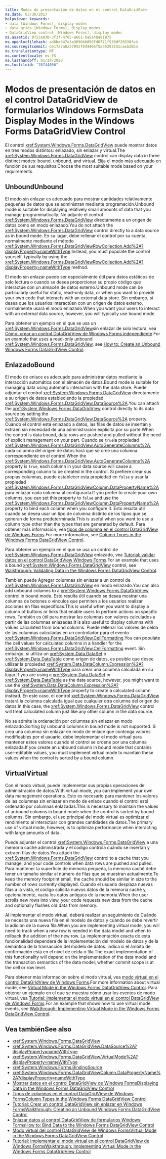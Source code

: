 ```yaml
---
title: Modos de presentación de datos en el control DataGridView
ms.date: 03/30/2017
helpviewer_keywords:
- data [Windows Forms], display modes
- data grids [Windows Forms], display modes
- DataGridView control [Windows Forms], display modes
ms.assetid: 9755a030-3f3f-4705-a661-ba5a48a81875
ms.openlocfilehash: ad6be647e3a36904b055fd6771f539df28938fab
ms.sourcegitcommit: de17a7a0a37042f0d4406f5ae5393531caeb25ba
ms.translationtype: MT
ms.contentlocale: es-ES
ms.lasthandoff: 01/24/2020
ms.locfileid: "76744006"
---
```

# <a name="data-display-modes-in-the-windows-forms-datagridview-control"></a><span data-ttu-id="d2f79-102">Modos de presentación de datos en el control DataGridView de formularios Windows Forms</span><span class="sxs-lookup"><span data-stu-id="d2f79-102">Data Display Modes in the Windows Forms DataGridView Control</span></span>
<span data-ttu-id="d2f79-103">El control <xref:System.Windows.Forms.DataGridView> puede mostrar datos en tres modos distintos: enlazado, sin enlazar y virtual.</span><span class="sxs-lookup"><span data-stu-id="d2f79-103">The <xref:System.Windows.Forms.DataGridView> control can display data in three distinct modes: bound, unbound, and virtual.</span></span> <span data-ttu-id="d2f79-104">Elija el modo más adecuado en función de sus requisitos.</span><span class="sxs-lookup"><span data-stu-id="d2f79-104">Choose the most suitable mode based on your requirements.</span></span>  
  
## <a name="unbound"></a><span data-ttu-id="d2f79-105">Unbound</span><span class="sxs-lookup"><span data-stu-id="d2f79-105">Unbound</span></span>  
 <span data-ttu-id="d2f79-106">El modo sin enlazar es adecuado para mostrar cantidades relativamente pequeñas de datos que se administran mediante programación.</span><span class="sxs-lookup"><span data-stu-id="d2f79-106">Unbound mode is suitable for displaying relatively small amounts of data that you manage programmatically.</span></span> <span data-ttu-id="d2f79-107">No adjunte el control <xref:System.Windows.Forms.DataGridView> directamente a un origen de datos como en modo enlazado.</span><span class="sxs-lookup"><span data-stu-id="d2f79-107">You do not attach the <xref:System.Windows.Forms.DataGridView> control directly to a data source as in bound mode.</span></span> <span data-ttu-id="d2f79-108">En su lugar, debe rellenar el control por su cuenta, normalmente mediante el método <xref:System.Windows.Forms.DataGridViewRowCollection.Add%2A?displayProperty=nameWithType>.</span><span class="sxs-lookup"><span data-stu-id="d2f79-108">Instead, you must populate the control yourself, typically by using the <xref:System.Windows.Forms.DataGridViewRowCollection.Add%2A?displayProperty=nameWithType> method.</span></span>  
  
 <span data-ttu-id="d2f79-109">El modo sin enlazar puede ser especialmente útil para datos estáticos de solo lectura o cuando se desea proporcionar su propio código que interactúe con un almacén de datos externo.</span><span class="sxs-lookup"><span data-stu-id="d2f79-109">Unbound mode can be particularly useful for static, read-only data, or when you want to provide your own code that interacts with an external data store.</span></span> <span data-ttu-id="d2f79-110">Sin embargo, si desea que los usuarios interactúen con un origen de datos externo, normalmente usará el modo enlazado.</span><span class="sxs-lookup"><span data-stu-id="d2f79-110">When you want your users to interact with an external data source, however, you will typically use bound mode.</span></span>  
  
 <span data-ttu-id="d2f79-111">Para obtener un ejemplo en el que se usa un <xref:System.Windows.Forms.DataGridView>sin enlazar de solo lectura, vea [Cómo: crear un control DataGridView de Windows Forms independiente](how-to-create-an-unbound-windows-forms-datagridview-control.md).</span><span class="sxs-lookup"><span data-stu-id="d2f79-111">For an example that uses a read-only unbound <xref:System.Windows.Forms.DataGridView>, see [How to: Create an Unbound Windows Forms DataGridView Control](how-to-create-an-unbound-windows-forms-datagridview-control.md).</span></span>  
  
## <a name="bound"></a><span data-ttu-id="d2f79-112">Enlazado</span><span class="sxs-lookup"><span data-stu-id="d2f79-112">Bound</span></span>  
 <span data-ttu-id="d2f79-113">El modo de enlace es adecuado para administrar datos mediante la interacción automática con el almacén de datos.</span><span class="sxs-lookup"><span data-stu-id="d2f79-113">Bound mode is suitable for managing data using automatic interaction with the data store.</span></span> <span data-ttu-id="d2f79-114">Puede adjuntar el control <xref:System.Windows.Forms.DataGridView> directamente a su origen de datos estableciendo la propiedad <xref:System.Windows.Forms.DataGridView.DataSource%2A>.</span><span class="sxs-lookup"><span data-stu-id="d2f79-114">You can attach the <xref:System.Windows.Forms.DataGridView> control directly to its data source by setting the <xref:System.Windows.Forms.DataGridView.DataSource%2A> property.</span></span> <span data-ttu-id="d2f79-115">Cuando el control está enlazado a datos, las filas de datos se insertan y extraen sin necesidad de una administración explícita por su parte.</span><span class="sxs-lookup"><span data-stu-id="d2f79-115">When the control is data bound, data rows are pushed and pulled without the need of explicit management on your part.</span></span> <span data-ttu-id="d2f79-116">Cuando se `true`la propiedad <xref:System.Windows.Forms.DataGridView.AutoGenerateColumns%2A>, cada columna del origen de datos hará que se cree una columna correspondiente en el control.</span><span class="sxs-lookup"><span data-stu-id="d2f79-116">When the <xref:System.Windows.Forms.DataGridView.AutoGenerateColumns%2A> property is `true`, each column in your data source will cause a corresponding column to be created in the control.</span></span> <span data-ttu-id="d2f79-117">Si prefiere crear sus propias columnas, puede establecer esta propiedad en `false` y usar la propiedad <xref:System.Windows.Forms.DataGridViewColumn.DataPropertyName%2A> para enlazar cada columna al configurarla.</span><span class="sxs-lookup"><span data-stu-id="d2f79-117">If you prefer to create your own columns, you can set this property to `false` and use the <xref:System.Windows.Forms.DataGridViewColumn.DataPropertyName%2A> property to bind each column when you configure it.</span></span> <span data-ttu-id="d2f79-118">Esto resulta útil cuando se desea usar un tipo de columna distinto de los tipos que se generan de forma predeterminada.</span><span class="sxs-lookup"><span data-stu-id="d2f79-118">This is useful when you want to use a column type other than the types that are generated by default.</span></span> <span data-ttu-id="d2f79-119">Para obtener más información, vea [tipos de columna en el control DataGridView de Windows Forms](column-types-in-the-windows-forms-datagridview-control.md).</span><span class="sxs-lookup"><span data-stu-id="d2f79-119">For more information, see [Column Types in the Windows Forms DataGridView Control](column-types-in-the-windows-forms-datagridview-control.md).</span></span>  
  
 <span data-ttu-id="d2f79-120">Para obtener un ejemplo en el que se usa un control de <xref:System.Windows.Forms.DataGridView> enlazado, vea [Tutorial: validar datos en el control DataGridView Windows Forms](walkthrough-validating-data-in-the-windows-forms-datagridview-control.md).</span><span class="sxs-lookup"><span data-stu-id="d2f79-120">For an example that uses a bound <xref:System.Windows.Forms.DataGridView> control, see [Walkthrough: Validating Data in the Windows Forms DataGridView Control](walkthrough-validating-data-in-the-windows-forms-datagridview-control.md).</span></span>  
  
 <span data-ttu-id="d2f79-121">También puede Agregar columnas sin enlazar a un control de <xref:System.Windows.Forms.DataGridView> en modo enlazado.</span><span class="sxs-lookup"><span data-stu-id="d2f79-121">You can also add unbound columns to a <xref:System.Windows.Forms.DataGridView> control in bound mode.</span></span> <span data-ttu-id="d2f79-122">Esto resulta útil cuando se desea mostrar una columna de botones o vínculos que permiten a los usuarios realizar acciones en filas específicas.</span><span class="sxs-lookup"><span data-stu-id="d2f79-122">This is useful when you want to display a column of buttons or links that enable users to perform actions on specific rows.</span></span> <span data-ttu-id="d2f79-123">También es útil para mostrar las columnas con valores calculados a partir de las columnas enlazadas.</span><span class="sxs-lookup"><span data-stu-id="d2f79-123">It is also useful to display columns with values calculated from bound columns.</span></span> <span data-ttu-id="d2f79-124">Puede rellenar los valores de celda de las columnas calculadas en un controlador para el evento <xref:System.Windows.Forms.DataGridView.CellFormatting>.</span><span class="sxs-lookup"><span data-stu-id="d2f79-124">You can populate the cell values for calculated columns in a handler for the <xref:System.Windows.Forms.DataGridView.CellFormatting> event.</span></span> <span data-ttu-id="d2f79-125">Sin embargo, si utiliza un <xref:System.Data.DataSet> o <xref:System.Data.DataTable> como origen de datos, es posible que desee utilizar la propiedad <xref:System.Data.DataColumn.Expression%2A?displayProperty=nameWithType> para crear una columna calculada en su lugar.</span><span class="sxs-lookup"><span data-stu-id="d2f79-125">If you are using a <xref:System.Data.DataSet> or <xref:System.Data.DataTable> as the data source, however, you might want to use the <xref:System.Data.DataColumn.Expression%2A?displayProperty=nameWithType> property to create a calculated column instead.</span></span> <span data-ttu-id="d2f79-126">En este caso, el control <xref:System.Windows.Forms.DataGridView> tratará la columna calculada igual que cualquier otra columna del origen de datos.</span><span class="sxs-lookup"><span data-stu-id="d2f79-126">In this case, the <xref:System.Windows.Forms.DataGridView> control will treat calculated column just like any other column in the data source.</span></span>  
  
 <span data-ttu-id="d2f79-127">No se admite la ordenación por columnas sin enlazar en modo enlazado.</span><span class="sxs-lookup"><span data-stu-id="d2f79-127">Sorting by unbound columns in bound mode is not supported.</span></span> <span data-ttu-id="d2f79-128">Si crea una columna sin enlazar en modo de enlace que contenga valores modificables por el usuario, debe implementar el modo virtual para mantener estos valores cuando el control se ordene por una columna enlazada.</span><span class="sxs-lookup"><span data-stu-id="d2f79-128">If you create an unbound column in bound mode that contains user-editable values, you must implement virtual mode to maintain these values when the control is sorted by a bound column.</span></span>  
  
## <a name="virtual"></a><span data-ttu-id="d2f79-129">Virtual</span><span class="sxs-lookup"><span data-stu-id="d2f79-129">Virtual</span></span>  
 <span data-ttu-id="d2f79-130">Con el modo virtual, puede implementar sus propias operaciones de administración de datos.</span><span class="sxs-lookup"><span data-stu-id="d2f79-130">With virtual mode, you can implement your own data management operations.</span></span> <span data-ttu-id="d2f79-131">Esto es necesario para mantener los valores de las columnas sin enlazar en modo de enlace cuando el control está ordenado por columnas enlazadas.</span><span class="sxs-lookup"><span data-stu-id="d2f79-131">This is necessary to maintain the values of unbound columns in bound mode when the control is sorted by bound columns.</span></span> <span data-ttu-id="d2f79-132">Sin embargo, el uso principal del modo virtual es optimizar el rendimiento al interactuar con grandes cantidades de datos.</span><span class="sxs-lookup"><span data-stu-id="d2f79-132">The primary use of virtual mode, however, is to optimize performance when interacting with large amounts of data.</span></span>  
  
 <span data-ttu-id="d2f79-133">Puede adjuntar el control <xref:System.Windows.Forms.DataGridView> a una memoria caché administrada y el código controla cuándo se insertan y extraen filas de datos.</span><span class="sxs-lookup"><span data-stu-id="d2f79-133">You attach the <xref:System.Windows.Forms.DataGridView> control to a cache that you manage, and your code controls when data rows are pushed and pulled.</span></span> <span data-ttu-id="d2f79-134">Para mantener la superficie de memoria pequeña, la memoria caché debe tener un tamaño similar al número de filas que se muestran actualmente.</span><span class="sxs-lookup"><span data-stu-id="d2f79-134">To keep the memory footprint small, the cache should be similar in size to the number of rows currently displayed.</span></span> <span data-ttu-id="d2f79-135">Cuando el usuario desplaza nuevas filas a la vista, el código solicita nuevos datos de la memoria caché y, opcionalmente, vacía los datos antiguos de la memoria.</span><span class="sxs-lookup"><span data-stu-id="d2f79-135">When the user scrolls new rows into view, your code requests new data from the cache and optionally flushes old data from memory.</span></span>  
  
 <span data-ttu-id="d2f79-136">Al implementar el modo virtual, deberá realizar un seguimiento de Cuándo se necesita una nueva fila en el modelo de datos y cuándo se debe revertir la adición de la nueva fila.</span><span class="sxs-lookup"><span data-stu-id="d2f79-136">When you are implementing virtual mode, you will need to track when a new row is needed in the data model and when to rollback the addition of the new row.</span></span> <span data-ttu-id="d2f79-137">La implementación exacta de esta funcionalidad dependerá de la implementación del modelo de datos y de la semántica de la transacción del modelo de datos. indica si el ámbito de confirmación está en el nivel de celda o fila.</span><span class="sxs-lookup"><span data-stu-id="d2f79-137">The exact implementation of this functionality will depend on the implementation of the data model and the transaction semantics of the data model; whether commit scope is at the cell or row level.</span></span>  
  
 <span data-ttu-id="d2f79-138">Para obtener más información sobre el modo virtual, vea [modo virtual en el control DataGridView de Windows Forms](virtual-mode-in-the-windows-forms-datagridview-control.md).</span><span class="sxs-lookup"><span data-stu-id="d2f79-138">For more information about virtual mode, see [Virtual Mode in the Windows Forms DataGridView Control](virtual-mode-in-the-windows-forms-datagridview-control.md).</span></span> <span data-ttu-id="d2f79-139">Para obtener un ejemplo en el que se muestra cómo usar los eventos de modo virtual, vea [Tutorial: implementar el modo virtual en el control DataGridView de Windows Forms](implementing-virtual-mode-wf-datagridview-control.md).</span><span class="sxs-lookup"><span data-stu-id="d2f79-139">For an example that shows how to use virtual mode events, see [Walkthrough: Implementing Virtual Mode in the Windows Forms DataGridView Control](implementing-virtual-mode-wf-datagridview-control.md).</span></span>  
  
## <a name="see-also"></a><span data-ttu-id="d2f79-140">Vea también</span><span class="sxs-lookup"><span data-stu-id="d2f79-140">See also</span></span>

- <xref:System.Windows.Forms.DataGridView>
- <xref:System.Windows.Forms.DataGridView.DataSource%2A?displayProperty=nameWithType>
- <xref:System.Windows.Forms.DataGridView.VirtualMode%2A?displayProperty=nameWithType>
- <xref:System.Windows.Forms.BindingSource>
- <xref:System.Windows.Forms.DataGridViewColumn.DataPropertyName%2A?displayProperty=nameWithType>
- [<span data-ttu-id="d2f79-141">Mostrar datos en el control DataGridView de Windows Forms</span><span class="sxs-lookup"><span data-stu-id="d2f79-141">Displaying Data in the Windows Forms DataGridView Control</span></span>](displaying-data-in-the-windows-forms-datagridview-control.md)
- [<span data-ttu-id="d2f79-142">Tipos de columnas en el control DataGridView de Windows Forms</span><span class="sxs-lookup"><span data-stu-id="d2f79-142">Column Types in the Windows Forms DataGridView Control</span></span>](column-types-in-the-windows-forms-datagridview-control.md)
- [<span data-ttu-id="d2f79-143">Tutorial: Crear un control DataGridView sin enlazar en Windows Forms</span><span class="sxs-lookup"><span data-stu-id="d2f79-143">Walkthrough: Creating an Unbound Windows Forms DataGridView Control</span></span>](walkthrough-creating-an-unbound-windows-forms-datagridview-control.md)
- [<span data-ttu-id="d2f79-144">Enlazar datos al control DataGridView de formularios Windows Forms</span><span class="sxs-lookup"><span data-stu-id="d2f79-144">How to: Bind Data to the Windows Forms DataGridView Control</span></span>](how-to-bind-data-to-the-windows-forms-datagridview-control.md)
- [<span data-ttu-id="d2f79-145">Modo virtual del control DataGridView de Windows Forms</span><span class="sxs-lookup"><span data-stu-id="d2f79-145">Virtual Mode in the Windows Forms DataGridView Control</span></span>](virtual-mode-in-the-windows-forms-datagridview-control.md)
- [<span data-ttu-id="d2f79-146">Tutorial: Implementar el modo virtual en el control DataGridView de Windows Forms</span><span class="sxs-lookup"><span data-stu-id="d2f79-146">Walkthrough: Implementing Virtual Mode in the Windows Forms DataGridView Control</span></span>](implementing-virtual-mode-wf-datagridview-control.md)
